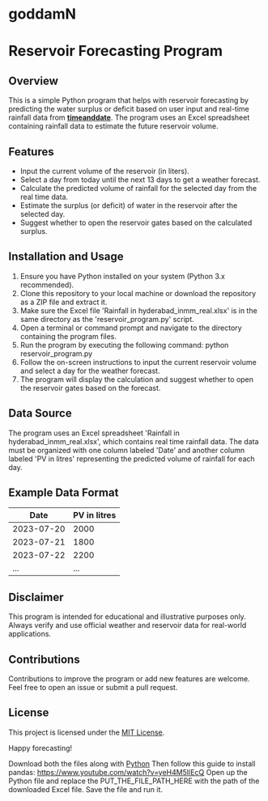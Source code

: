 # goddamN
# Reservoir Forecasting Program

## Overview
This is a simple Python program that helps with reservoir forecasting by predicting the water surplus or deficit based on user input and real-time rainfall data from [**timeanddate**]([url](https://www.timeanddate.com/weather/india/hyderabad/ext)). The program uses an Excel spreadsheet containing rainfall data to estimate the future reservoir volume.

## Features
- Input the current volume of the reservoir (in liters).
- Select a day from today until the next 13 days to get a weather forecast.
- Calculate the predicted volume of rainfall for the selected day from the real time data.
- Estimate the surplus (or deficit) of water in the reservoir after the selected day.
- Suggest whether to open the reservoir gates based on the calculated surplus.

## Installation and Usage
1. Ensure you have Python installed on your system (Python 3.x recommended).
2. Clone this repository to your local machine or download the repository as a ZIP file and extract it.
3. Make sure the Excel file 'Rainfall in hyderabad_inmm_real.xlsx' is in the same directory as the 'reservoir_program.py' script.
4. Open a terminal or command prompt and navigate to the directory containing the program files.
5. Run the program by executing the following command: python reservoir_program.py
6. Follow the on-screen instructions to input the current reservoir volume and select a day for the weather forecast.
7. The program will display the calculation and suggest whether to open the reservoir gates based on the forecast.

## Data Source
The program uses an Excel spreadsheet 'Rainfall in hyderabad_inmm_real.xlsx', which contains real time rainfall data. The data must be organized with one column labeled 'Date' and another column labeled 'PV in litres' representing the predicted volume of rainfall for each day.

## Example Data Format
| Date       | PV in litres |
|------------|--------------|
| 2023-07-20 | 2000         |
| 2023-07-21 | 1800         |
| 2023-07-22 | 2200         |
| ...        | ...          |

## Disclaimer
This program is intended for educational and illustrative purposes only. Always verify and use official weather and reservoir data for real-world applications.

## Contributions
Contributions to improve the program or add new features are welcome. Feel free to open an issue or submit a pull request.

## License
This project is licensed under the [MIT License](LICENSE).

Happy forecasting!


Download both the files along with [Python]([url](https://www.python.org/ftp/python/3.11.4/python-3.11.4-amd64.exe))
Then follow this guide to install pandas: https://www.youtube.com/watch?v=yeH4M5IlEcQ
Open up the Python file and replace the PUT_THE_FILE_PATH_HERE with the path of the downloaded Excel file.
Save the file and run it.
